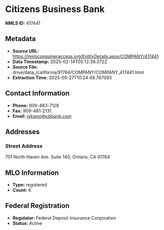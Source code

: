 # Citizens Business Bank

**NMLS ID:** 417441

## Metadata
- **Source URL:** https://nmlsconsumeraccess.org/EntityDetails.aspx/COMPANY/417441
- **Data Timestamp:** 2025-02-14T05:12:36.372Z
- **Source File:** drive/data_/california/91764/COMPANY/COMPANY_417441.html
- **Extraction Time:** 2025-05-27T10:24:48.767093

## Contact Information
- **Phone:** 909-483-7128
- **Fax:** 909-481-2131
- **Email:** jykwon@cbbank.com

## Addresses
### Street Address
701 North Haven Ave. Suite 140; Ontario, CA 91764

## MLO Information
- **Type:** registered
- **Count:** 6

## Federal Registration
- **Regulator:** Federal Deposit Insurance Corporation
- **Status:** Active
